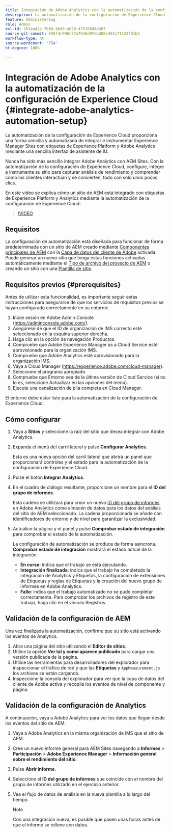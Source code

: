 ```yaml
---
title: Integración de Adobe Analytics con la automatización de la configuración de Experience Cloud
description: La automatización de la configuración de Experience Cloud proporciona una forma sencilla y automatizada de integrar e instrumentar Experience Manager Sites con las Etiquetas de Experience Platform y Adobe Analytics mediante una sencilla interfaz de asistente de IU. Aprenda a utilizar la configuración automatizada con su propio sitio.
feature: Administering
role: Admin
exl-id: 351ead2c-7b0d-4bd9-a020-47516948d467
source-git-commit: 635f4c990c27a7646d97ebd08b453c71133f01b3
workflow-type: ht
source-wordcount: '754'
ht-degree: 100%

---
```


# Integración de Adobe Analytics con la automatización de la configuración de Experience Cloud {#integrate-adobe-analytics-automation-setup}

La automatización de la configuración de Experience Cloud proporciona una forma sencilla y automatizada de integrar e instrumentar Experience Manager Sites con etiquetas de Experience Platform y Adobe Analytics mediante una sencilla interfaz de asistente de IU.

Nunca ha sido más sencillo integrar Adobe Analytics con AEM Sites. Con la automatización de la configuración de Experience Cloud, configure, integre e instrumente su sitio para capturar análisis de rendimiento y comprender cómo los clientes interactúan y se convierten, todo con solo unos pocos clics.

En este vídeo se explica cómo un sitio de AEM está integrado con etiquetas de Experience Platform y Analytics mediante la automatización de la configuración de Experience Cloud:

>[!VIDEO](https://video.tv.adobe.com/v/345372/?quality=12)

## Requisitos 

La configuración de automatización está diseñada para funcionar de forma predeterminada con un sitio de AEM creado mediante [Componentes principales de AEM](https://experienceleague.adobe.com/docs/experience-manager-core-components/using/introduction.html?lang=es) con la [Capa de datos del cliente de Adobe](https://experienceleague.adobe.com/docs/experience-manager-core-components/using/developing/data-layer/overview.html?lang=es) activada. Puede generar un nuevo sitio que tenga estas funciones activadas automáticamente mediante el [Tipo de archivo del proyecto de AEM](https://experienceleague.adobe.com/docs/experience-manager-core-components/using/developing/archetype/overview.html?lang=es) o creando un sitio con una [Plantilla de sitio](/help/journey-sites/quick-site/create-site.md).

## Requisitos previos {#prerequisites}

Antes de utilizar esta funcionalidad, es importante seguir estas instrucciones para asegurarse de que los servicios de requisitos previos se hayan configurado correctamente en su entorno:

1. Inicie sesión en Adobe Admin Console (https://adminconsole.adobe.com/).
1. Asegúrese de que el ID de organización de IMS correcto esté seleccionado en la esquina superior derecha.
1. Haga clic en la opción de navegación Productos.
1. Compruebe que Adobe Experience Manager as a Cloud Service esté aprovisionado para la organización IMS.
1. Compruebe que Adobe Analytics esté aprovisionado para la organización IMS.
1. Vaya a Cloud Manager (https://experience.adobe.com/cloud-manager).
1. Seleccione el programa apropiado.
1. Compruebe que Entorno sea de la última versión de Cloud Service (si no lo es, seleccione Actualizar en las opciones del menú).
1. Ejecute una canalización de pila completa en Cloud Manager.

El entorno debe estar listo para la automatización de la configuración de Experience Cloud.

## Cómo configurar

1. Vaya a **Sitios** y seleccione la raíz del sitio que desea integrar con Adobe Analytics.
1. Expanda el menú del carril lateral y pulse **Configurar Analytics**.

   Esta es una nueva opción del carril lateral que abrirá un panel que proporcionará controles y el estado para la automatización de la configuración de Experience Cloud.
1. Pulse el botón **Integrar Analytics**.
1. En el cuadro de diálogo resultante, proporcione un nombre para el **ID del grupo de informes**.

   Esta cadena se utilizará para crear un nuevo [ID del grupo de informes](https://experienceleague.adobe.com/docs/analytics/admin/manage-report-suites/new-report-suite/t-create-a-report-suite.html?lang=es) en Adobe Analytics como almacén de datos para los datos del análisis del sitio de AEM seleccionado. La cadena proporcionada se añade con identificadores de entorno y de nivel para garantizar la exclusividad.

1. Actualice la página y el panel y pulse **Comprobar estado de integración** para comprobar el estado de la automatización.

   La configuración de automatización se produce de forma asíncrona. **Comprobar estado de integración** mostrará el estado actual de la integración.

   * **En curso**: indica que el trabajo se está ejecutando.
   * **Integración finalizada**: indica que el trabajo ha completado la integración de Analytics y Etiquetas, la configuración de extensiones de Etiquetas y reglas de Etiquetas y la creación del nuevo grupo de informes en Adobe Analytics.
   * **Fallo**: indica que el trabajo automatizado no se pudo completar correctamente. Para comprobar los archivos de registro de este trabajo, haga clic en el vínculo Registros.

## Validación de la configuración de AEM

Una vez finalizada la automatización, confirme que su sitio está activando los eventos de Analytics.

1. Abra una página del sitio utilizando el **Editor de sitios**.
1. Utilice la opción **Ver tal y como aparece publicado** para cargar una versión publicada de la página.
1. Utilice las herramientas para desarrolladores del explorador para inspeccionar el tráfico de red y que las **Etiquetas** y `AppMeasurement.js` los archivos se están cargando.
1. Inspeccione la consola del explorador para ver que la capa de datos del cliente de Adobe activa y recopila los eventos de nivel de componente y página.

## Validación de la configuración de Analytics

A continuación, vaya a Adobe Analytics para ver los datos que llegan desde los eventos del sitio de AEM.

1. Vaya a Adobe Analytics en la misma organización de IMS que el sitio de AEM.
1. Cree un nuevo informe general para AEM Sites navegando a **Informes** > **Participación** > **Adobe Experience Manager** > **Información general sobre el rendimiento del sitio**.
1. Pulse **Abrir informe**.
1. Seleccione el **ID del grupo de informes** que coincide con el nombre del grupo de informes utilizado en el ejercicio anterior.
1. Vea el flujo de datos de análisis en la nueva plantilla a lo largo del tiempo.

   >[!NOTE]
   >
   > Con una integración nueva, es posible que pasen unas horas antes de que el informe se rellene con datos.
